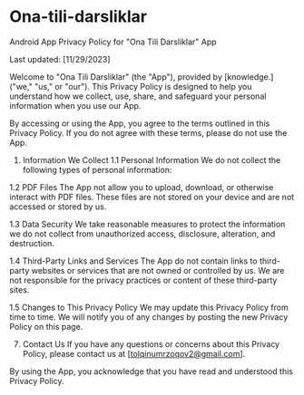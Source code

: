 # Ona-tili-darsliklar
Android App
Privacy Policy for "Ona Tili Darsliklar" App

Last updated: [11/29/2023]

Welcome to "Ona Tili Darsliklar" (the "App"), provided by [knowledge.] ("we," "us," or "our"). This Privacy Policy is designed to help you understand how we collect, use, share, and safeguard your personal information when you use our App.

By accessing or using the App, you agree to the terms outlined in this Privacy Policy. If you do not agree with these terms, please do not use the App.

1. Information We Collect
1.1 Personal Information
We do not collect the following types of personal information:





1.2 PDF Files
The App not allow you to upload, download, or otherwise interact with PDF files. These files are not stored on your device and are not accessed or stored by us.



1.3 Data Security
We take reasonable measures to protect the information we do not collect from unauthorized access, disclosure, alteration, and destruction.

1.4 Third-Party Links and Services
The App do not contain links to third-party websites or services that are not owned or controlled by us. We are not responsible for the privacy practices or content of these third-party sites.

1.5 Changes to This Privacy Policy
We may update this Privacy Policy from time to time. We will notify you of any changes by posting the new Privacy Policy on this page.

7. Contact Us
If you have any questions or concerns about this Privacy Policy, please contact us at [tolqinumrzoqov2@gmail.com].

By using the App, you acknowledge that you have read and understood this Privacy Policy.

